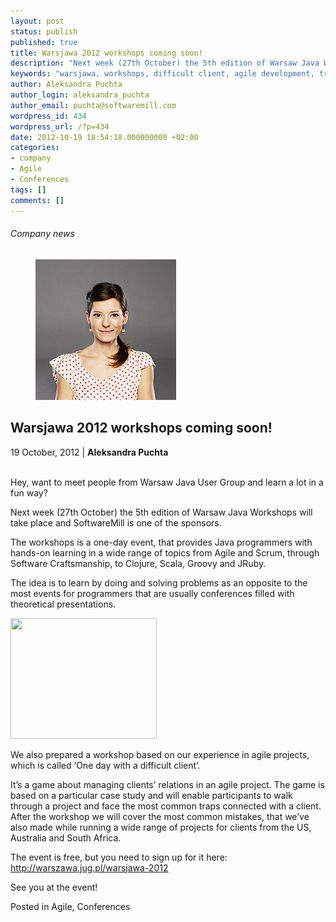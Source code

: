 ```yaml
---
layout: post
status: publish
published: true
title: Warsjawa 2012 workshops coming soon!
description: "Next week (27th October) the 5th edition of Warsaw Java Workshops will take place and SoftwareMill is one of the sponsors."
keywords: "warsjawa, workshops, difficult client, agile development, training"
author: Aleksandra Puchta
author_login: aleksandra_puchta
author_email: puchta@softwaremill.com
wordpress_id: 434
wordpress_url: /?p=434
date: 2012-10-19 18:54:18.000000000 +02:00
categories:
- company
- Agile
- Conferences
tags: []
comments: []
---
```


<h6>Company news</h6>
<div class="post-header clearfix">
<figure><div class="image"><img src="/img/members/puchta.jpg" alt="Aleksandra Puchta"></div></figure><div class="title">
<h2 class="font-dark-blue font-normal">Warsjawa 2012 workshops coming soon!</h2>19 October, 2012 | <b>Aleksandra Puchta</b><br><br>
</div>
</div>
<div class="post-rows"><div class="text">
<p>Hey, want to meet people from Warsaw Java User Group and learn a lot in a fun way?</p>
<p>Next week (27th October) the 5th edition of Warsaw Java Workshops will take place and SoftwareMill is one of the sponsors.</p>
<p>The workshops is a one-day event, that provides Java programmers with hands-on learning in a wide range of topics from Agile and Scrum, through Software Craftsmanship, to Clojure, Scala, Groovy and JRuby.</p>
<p>The idea is to learn by doing and solving problems as an opposite to the most events for programmers that are usually conferences filled with theoretical presentations.</p>
<p><a href="http://old.softwaremill.com/wp-content/uploads/2012/10/Screen-Shot-2012-10-19-at-9.54.17-AM.png"><img title="Screen Shot 2012-10-19 at 9.54.17 AM" alt="" src="http://old.softwaremill.com/wp-content/uploads/2012/10/Screen-Shot-2012-10-19-at-9.54.17-AM.png" width="234" height="193"></a></p>
<p>We also prepared a workshop based on our experience in agile projects, which is called ‘One day with a difficult client’.</p>
<p>It’s a game about managing clients’ relations in an agile project. The game is based on a particular case study and will enable participants to walk through a project and face the most common traps connected with a client. After the workshop we will cover the most common mistakes, that we’ve also made while running a wide range of projects for clients from the US, Australia and South Africa.</p>
<p>The event is free, but you need to sign up for it here: <a href="http://warszawa.jug.pl/warsjawa-2012">http://warszawa.jug.pl/warsjawa-2012</a></p>
<p>See you at the event!</p>
</div></div>
<div class="post-footer">Posted in Agile, Conferences</div>

